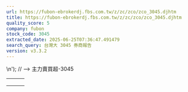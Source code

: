 ```yaml
---
url: https://fubon-ebrokerdj.fbs.com.tw/z/zc/zco/zco_3045.djhtm
title: https://fubon-ebrokerdj.fbs.com.tw/z/zc/zco/zco_3045.djhtm
quality_score: 5
company: fubon
stock_code: 3045
extracted_date: 2025-06-25T07:36:47.491479
search_query: 台灣大 3045 券商報告
version: v3.3.2
---
```


\n');
// -->
主力賣買超-3045


|  |  |  |
| --- | --- | --- |
|  | | |
|  | |  |  |  |  |  |  |  |  |  |  |  |  |  |  |  |  |  |  |  |  |  |  |  |  |  |  |  |  |  |  |  |  |  |  |  |  |  |  |  |  |  |  |  |  |  |  |  |  |  |  |  |  |  |  |  |  |  |  |  |  |  |  |  |  |  |  |  |  |  |  |  |  |  |  |  |  |  |  |  |  |  |  |  |  |  |  |  |  |  |  |  |  |  |  |  |  |  |  |  |  |  |  |  |  |  |  |  |  |  |  |  |  |  |  |  |  |  |  |  |  |  |  |  |  |  |  |  |  |  |  |  |  |  |  |  |  |  |  |  |  |  |  |  |  |  |  |  |  |  |  |  |  |  |  |  |  |  |  |  |  |  |  |  |  |  |  |  |  |  |  |  |  |  |  |  |  |  |  |  |  |  |  |  |  |  |  |  |  |  |  |  |  |  |  |  |  |  |  |  |  |  |  |  |  |  |  |  |  |  |  |  |  |  |  |  |  |  |  |  |  |  |  |  |  |  |  |  |  |  |  |  |  |  |  |  |  |  |  |  |  |  |  |  | | --- | --- | --- | --- | --- | --- | --- | --- | --- | --- | --- | --- | --- | --- | --- | --- | --- | --- | --- | --- | --- | --- | --- | --- | --- | --- | --- | --- | --- | --- | --- | --- | --- | --- | --- | --- | --- | --- | --- | --- | --- | --- | --- | --- | --- | --- | --- | --- | --- | --- | --- | --- | --- | --- | --- | --- | --- | --- | --- | --- | --- | --- | --- | --- | --- | --- | --- | --- | --- | --- | --- | --- | --- | --- | --- | --- | --- | --- | --- | --- | --- | --- | --- | --- | --- | --- | --- | --- | --- | --- | --- | --- | --- | --- | --- | --- | --- | --- | --- | --- | --- | --- | --- | --- | --- | --- | --- | --- | --- | --- | --- | --- | --- | --- | --- | --- | --- | --- | --- | --- | --- | --- | --- | --- | --- | --- | --- | --- | --- | --- | --- | --- | --- | --- | --- | --- | --- | --- | --- | --- | --- | --- | --- | --- | --- | --- | --- | --- | --- | --- | --- | --- | --- | --- | --- | --- | --- | --- | --- | --- | --- | --- | --- | --- | --- | --- | --- | --- | --- | --- | --- | --- | --- | --- | --- | --- | --- | --- | --- | --- | --- | --- | --- | --- | --- | --- | --- | --- | --- | --- | --- | --- | --- | --- | --- | --- | --- | --- | --- | --- | --- | --- | --- | --- | --- | --- | --- | --- | --- | --- | --- | --- | --- | --- | --- | --- | --- | --- | --- | --- | --- | --- | --- | --- | --- | --- | --- | --- | --- | --- | --- | --- | --- | --- | --- | --- | --- | --- | --- | --- | --- | --- | --- | | |  |  |  |  |  |  |  |  |  |  | | --- | --- | --- | --- | --- | --- | --- | --- | --- | --- | | 台灣大(3045)台灣大四(30454) 台灣大五(30455) 主力進出比較圖 | | | | | | | | | | | |  | | --- | | 總表 單一 | |  | | | | | | | | | | | | 台灣大(3045) 券商分點-進出明細 單位：張　最後更新日：2025/06/24 | | | | | | | | | | | 請選擇 近一日 近五日 近十日 近20日 近40日 近60日 近120日 近240日 　自設區間： 從　  年  月  日 ∼  年  月  日 | | | | | | | | | | | 買超 | | | | | 賣超 | | | | | | 買超券商 | 買進 | 賣出 | 買超 | 佔成交比重 | 賣超券商 | 買進 | 賣出 | 賣超 | 佔成交比重 | | [凱基](/z/zc/zco/zco0/zco0.djhtm?a=3045&b=9200&BHID=9200) | 3,497 | 0 | 3,497 | 11.63% | [永豐金證券](/z/zc/zco/zco0/zco0.djhtm?a=3045&b=0039004100300030&BHID=9A00) | 874 | 19,090 | 18,216 | 60.59% | | [美商高盛](/z/zc/zco/zco0/zco0.djhtm?a=3045&b=1480&BHID=1480) | 3,898 | 653 | 3,245 | 10.79% | [港商野村](/z/zc/zco/zco0/zco0.djhtm?a=3045&b=1560&BHID=1560) | 0 | 672 | 672 | 2.24% | | [臺銀](/z/zc/zco/zco0/zco0.djhtm?a=3045&b=1040&BHID=1040) | 1,807 | 0 | 1,807 | 6.01% | [港商麥格理](/z/zc/zco/zco0/zco0.djhtm?a=3045&b=1360&BHID=1360) | 54 | 561 | 507 | 1.69% | | [台灣摩根士丹利](/z/zc/zco/zco0/zco0.djhtm?a=3045&b=1470&BHID=1470) | 1,548 | 126 | 1,422 | 4.73% | [美林](/z/zc/zco/zco0/zco0.djhtm?a=3045&b=1440&BHID=1440) | 596 | 1,007 | 411 | 1.37% | | [摩根大通](/z/zc/zco/zco0/zco0.djhtm?a=3045&b=8440&BHID=8440) | 1,755 | 644 | 1,111 | 3.7% | [大和國泰](/z/zc/zco/zco0/zco0.djhtm?a=3045&b=8890&BHID=8890) | 0 | 307 | 307 | 1.02% | | [富邦證券](/z/zc/zco/zco0/zco0.djhtm?a=3045&b=9600&BHID=9600) | 866 | 0 | 866 | 2.88% | [國泰證券](/z/zc/zco/zco0/zco0.djhtm?a=3045&b=8880&BHID=8880) | 5 | 245 | 240 | 0.8% | | [玉山證券](/z/zc/zco/zco0/zco0.djhtm?a=3045&b=8840&BHID=8840) | 720 | 0 | 720 | 2.39% | [新加坡商瑞銀](/z/zc/zco/zco0/zco0.djhtm?a=3045&b=1650&BHID=1650) | 477 | 697 | 220 | 0.73% | | [凱基-台北](/z/zc/zco/zco0/zco0.djhtm?a=3045&b=9268&BHID=9200) | 1,513 | 869 | 644 | 2.14% | [凱基-市政](/z/zc/zco/zco0/zco0.djhtm?a=3045&b=9239&BHID=9200) | 4 | 130 | 126 | 0.42% | | [元富](/z/zc/zco/zco0/zco0.djhtm?a=3045&b=5920&BHID=5920) | 761 | 159 | 602 | 2% | [元大-台北](/z/zc/zco/zco0/zco0.djhtm?a=3045&b=0039003800300068&BHID=9800) | 4 | 88 | 84 | 0.28% | | [統一](/z/zc/zco/zco0/zco0.djhtm?a=3045&b=5850&BHID=5850) | 2,019 | 1,503 | 516 | 1.72% | [台灣匯立證券](/z/zc/zco/zco0/zco0.djhtm?a=3045&b=1380&BHID=1380) | 0 | 48 | 48 | 0.16% | | [凱基-城中](/z/zc/zco/zco0/zco0.djhtm?a=3045&b=9227&BHID=9200) | 503 | 0 | 503 | 1.67% | [元大-歸仁](/z/zc/zco/zco0/zco0.djhtm?a=3045&b=0039003800310061&BHID=9800) | 0 | 34 | 34 | 0.11% | | [彰銀](/z/zc/zco/zco0/zco0.djhtm?a=3045&b=1230&BHID=1230) | 502 | 0 | 502 | 1.67% | [華南永昌-豐原](/z/zc/zco/zco0/zco0.djhtm?a=3045&b=9366&BHID=9300) | 0 | 20 | 20 | 0.07% | | [台新-三民](/z/zc/zco/zco0/zco0.djhtm?a=3045&b=8156&BHID=8150) | 414 | 59 | 355 | 1.18% | [元大-草屯](/z/zc/zco/zco0/zco0.djhtm?a=3045&b=0039003800390045&BHID=9800) | 2 | 20 | 18 | 0.06% | | [元大-前金](/z/zc/zco/zco0/zco0.djhtm?a=3045&b=003900380031006d&BHID=9800) | 303 | 0 | 303 | 1.01% | [華南永昌-虎尾](/z/zc/zco/zco0/zco0.djhtm?a=3045&b=9377&BHID=9300) | 0 | 16 | 16 | 0.05% | | [土銀](/z/zc/zco/zco0/zco0.djhtm?a=3045&b=1030&BHID=1030) | 300 | 0 | 300 | 1% | [港商法國興業](/z/zc/zco/zco0/zco0.djhtm?a=3045&b=1570&BHID=1570) | 0 | 8 | 8 | 0.03% | | 合計買超張數 | 16,392 | | | | 合計賣超張數 | 20,926 | | | | | 平均買超成本 | 113.96 | | | | 平均賣超成本 | 113.63 | | | | | 【註1】合計買超或賣超，為上述家數合計。  【註2】平均買超或賣超成本，為上述家數合計買賣超金額/上述家數合計買賣超張數。 | | | | | | | | | | | |  |
|  | | |